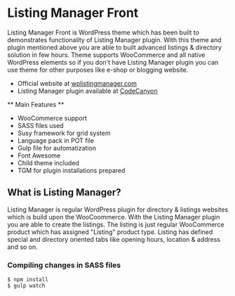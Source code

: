 # Listing Manager Front

Listing Manager Front is WordPress theme which has been built to demonstrates functionality of Listing Manager 
plugin. With this theme and plugin mentioned above you are able to built advanced listings & directory solution
in few hours. Theme supports WooCommerce and all native WordPress elements so if you don't have Listing Manager
plugin you can use theme for other purposes like e-shop or blogging website.

* Official website at [wplistingmanager.com](http://wplistingmanager.com)
* Listing Manager plugin available at [CodeCanyon](codecanyon.net/item/listing-manager-directory-listings-for-woocommerce/16250019?ref=codevisionthemes)

** Main Features **

* WooCommerce support
* SASS files used
* Susy framework for grid system
* Language pack in POT file
* Gulp file for automatization
* Font Awesome
* Child theme included
* TGM for plugin installations prepared

## What is Listing Manager?

Listing Manager is regular WordPress plugin for directory & listings websites which is build upon the 
WooCoommerce. With the Listing Manager plugin you are able to create the listings. The listing is just
regular WooCommerce product which has assigned "Listing" product type. Listing has defined special and
directory oriented tabs like opening hours, location & address and so on.

### Compiling changes in SASS files

```
$ npm install
$ gulp watch
```